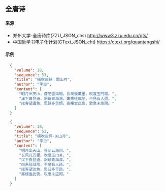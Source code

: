 ## 全唐诗
#### 来源
+ 郑州大学-全唐诗库(ZZU_JSON_chs) http://www3.zzu.edu.cn/qts/
+ 中国哲学书电子化计划(CText_JSON_cht) https://ctext.org/quantangshi/

#### 示例
```json
  {
    "volume": 18,
    "sequence": 53,
    "title": "橫吹曲辭：關山月",
    "author": "李白",
    "content": [
      "明月出天山，蒼茫雲海間。長風幾萬里，吹度玉門關。",
      "漢下白登道，胡窺青海灣。由來征戰地，不見有人還。",
      "戍客望邊色，思歸多苦顏。高樓當此夜，歎息未應閑。"
    ]
  }
```
```json
  {
    "volume": 18,
    "sequence": 53,
    "title": "横吹曲辞·关山月",
    "author": "李白",
    "content": [
      "明月出天山，苍茫云海间。",
      "长风几万里，吹度玉门关。",
      "汉下白登道，胡窥青海湾。",
      "由来征战地，不见有人还。",
      "戍客望边色，思归多苦颜。",
      "高楼当此夜，叹息未应闲。"
    ]
  }
```